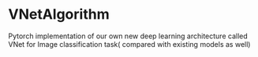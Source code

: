# VNetAlgorithm
Pytorch implementation of our own new deep learning architecture called VNet for Image classification task( compared with existing models as well)
